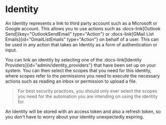 # Identity

An Identity represents a link to third party account such as a Microsoft or Google account. This allows you to use actions such as :docs-link[Outlook Send]{key="OutlookSendEmail" type="Action"} or :docs-link[GMail List Emails]{id="GmailListEmails" type="Action"} on behalf of a user. This can be used in any action that takes an Identity as a form of authentication or input.

You can link an identity by selecting one of the :docs-link[Identity Providers]{id="admin/identity_providers"} that have been set up on your system.
You can then select the scopes that you need for this identity, where scopes refer to the permissions you need to execute the necessary actions such as reading an inbox or permission to upload a file.

> For best security practices, you should only ever select the scopes you need for the automation you are intending on using the identity for.

An identity will be stored with an access token and also a refresh token, so you don't have to worry about your identity unexpectedly expiring.
